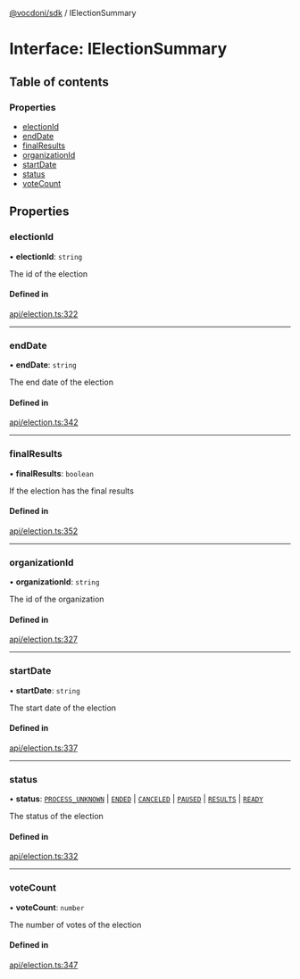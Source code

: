[@vocdoni/sdk](/sdk) / IElectionSummary

# Interface: IElectionSummary

## Table of contents

### Properties

- [electionId](IElectionSummary#electionid)
- [endDate](IElectionSummary#enddate)
- [finalResults](IElectionSummary#finalresults)
- [organizationId](IElectionSummary#organizationid)
- [startDate](IElectionSummary#startdate)
- [status](IElectionSummary#status)
- [voteCount](IElectionSummary#votecount)

## Properties

### electionId

• **electionId**: `string`

The id of the election

#### Defined in

[api/election.ts:322](https://github.com/vocdoni/vocdoni-sdk/blob/1053e59/src/api/election.ts#L322)

___

### endDate

• **endDate**: `string`

The end date of the election

#### Defined in

[api/election.ts:342](https://github.com/vocdoni/vocdoni-sdk/blob/1053e59/src/api/election.ts#L342)

___

### finalResults

• **finalResults**: `boolean`

If the election has the final results

#### Defined in

[api/election.ts:352](https://github.com/vocdoni/vocdoni-sdk/blob/1053e59/src/api/election.ts#L352)

___

### organizationId

• **organizationId**: `string`

The id of the organization

#### Defined in

[api/election.ts:327](https://github.com/vocdoni/vocdoni-sdk/blob/1053e59/src/api/election.ts#L327)

___

### startDate

• **startDate**: `string`

The start date of the election

#### Defined in

[api/election.ts:337](https://github.com/vocdoni/vocdoni-sdk/blob/1053e59/src/api/election.ts#L337)

___

### status

• **status**: [`PROCESS_UNKNOWN`](../enums/ElectionStatus.md#process_unknown) \| [`ENDED`](../enums/ElectionStatus.md#ended) \| [`CANCELED`](../enums/ElectionStatus.md#canceled) \| [`PAUSED`](../enums/ElectionStatus.md#paused) \| [`RESULTS`](../enums/ElectionStatus.md#results) \| [`READY`](../enums/ElectionStatusReady#ready)

The status of the election

#### Defined in

[api/election.ts:332](https://github.com/vocdoni/vocdoni-sdk/blob/1053e59/src/api/election.ts#L332)

___

### voteCount

• **voteCount**: `number`

The number of votes of the election

#### Defined in

[api/election.ts:347](https://github.com/vocdoni/vocdoni-sdk/blob/1053e59/src/api/election.ts#L347)
